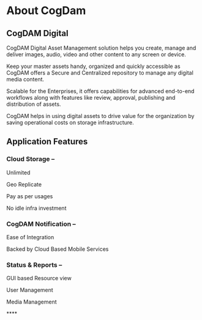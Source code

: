 # About CogDam

## **CogDAM Digital**

CogDAM Digital Asset Management solution helps you create, manage and deliver images, audio, video and other content to any screen or device.

 Keep your master assets handy, organized and quickly accessible as CogDAM offers a Secure and Centralized repository to manage any digital media content.

 Scalable for the Enterprises, it offers capabilities for advanced end-to-end workflows along with features like review, approval, publishing and distribution of assets.

 CogDAM helps in using digital assets to drive value for the organization by saving operational costs on storage infrastructure.

## **Application Features**

###  **Cloud Storage –**

Unlimited 

Geo Replicate 

Pay as per usages 

No idle infra investment

###  **CogDAM Notification –**

Ease of Integration 

Backed by Cloud Based Mobile Services

###  **Status & Reports –**

GUI based Resource view

 User Management 

Media Management



\*\*\*\*

